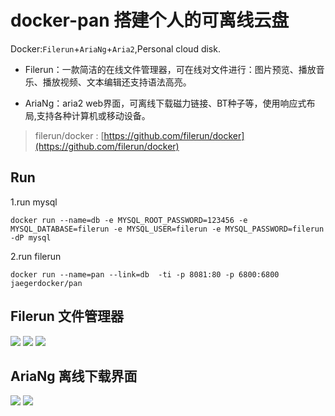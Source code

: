 # docker-pan 搭建个人的可离线云盘
Docker:`Filerun`+`AriaNg`+`Aria2`,Personal cloud disk. 

- Filerun：一款简洁的在线文件管理器，可在线对文件进行：图片预览、播放音乐、播放视频、文本编辑还支持语法高亮。

- AriaNg：aria2 web界面，可离线下载磁力链接、BT种子等，使用响应式布局,支持各种计算机或移动设备。

> filerun/docker : [https://github.com/filerun/docker](https://github.com/filerun/docker)

## Run

1.run mysql

```
docker run --name=db -e MYSQL_ROOT_PASSWORD=123456 -e MYSQL_DATABASE=filerun -e MYSQL_USER=filerun -e MYSQL_PASSWORD=filerun -dP mysql
```

2.run filerun

```
docker run --name=pan --link=db  -ti -p 8081:80 -p 6800:6800 jaegerdocker/pan
```

## Filerun 文件管理器
![][1]
![][2]
![][3]


  
## AriaNg 离线下载界面

![][4]
![][5]


  [1]: http://www.filerun.com/images/screenshot.jpg
  [2]: http://www.filerun.com/images/screenshot_photos.jpg
  [3]: http://www.filerun.com/images/screenshot_music.jpg
  [4]: https://raw.githubusercontent.com/mayswind/AriaNg-WebSite/master/screenshots/desktop.png
  [5]: https://raw.githubusercontent.com/mayswind/AriaNg-WebSite/master/screenshots/mobile.png